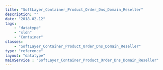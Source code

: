 ```yaml
---
title: "SoftLayer_Container_Product_Order_Dns_Domain_Reseller"
description: ""
date: "2018-02-12"
tags:
    - "datatype"
    - "sldn"
    - "Container"
classes:
    - "SoftLayer_Container_Product_Order_Dns_Domain_Reseller"
type: "reference"
layout: "datatype"
mainService : "SoftLayer_Container_Product_Order_Dns_Domain_Reseller"
---
```

